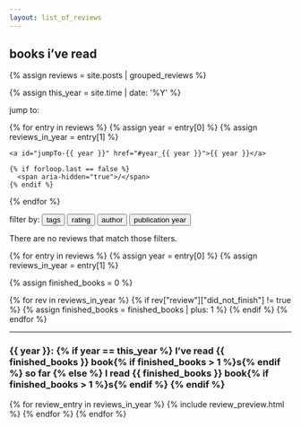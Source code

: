 ```yaml
---
layout: list_of_reviews
---
```


## books i’ve read

{% assign reviews = site.posts | grouped_reviews %}

{% assign this_year = site.time | date: '%Y' %}

<p id="jumpTo">
  jump to:

  {% for entry in reviews %}
    {% assign year = entry[0] %}
    {% assign reviews_in_year = entry[1] %}

    <a id="jumpTo-{{ year }}" href="#year_{{ year }}">{{ year }}</a>

    {% if forloop.last == false %}
      <span aria-hidden="true">/</span>
    {% endif %}
  {% endfor %}
</p>

<p id="filterBar">
  filter by:
  <button id="tagFilters">tags</button>
  <button id="ratingFilters">rating</button>
  <button id="authorFilters">author</button>
  <button id="publicationYearFilters">publication year</button>
</p>

<p id="filtersApplied"></p>

<p id="noResults">
  There are no reviews that match those filters.
</p>

{% for entry in reviews %}
  {% assign year = entry[0] %}
  {% assign reviews_in_year = entry[1] %}

  {% assign finished_books = 0 %}

  {% for rev in reviews_in_year %}
    {% if rev["review"]["did_not_finish"] != true %}
      {% assign finished_books = finished_books | plus: 1 %}
    {% endif %}
  {% endfor %}

  <hr data-year="{{ year }}">

  <h3
    id="year_{{ year }}"
    class="year_heading"
    data-year="{{ year }}"
    {% if year == this_year %}data-is-this-year{% endif %}
  >
    {{ year }}:
    {% if year == this_year %}
      I’ve read {{ finished_books }} book{% if finished_books > 1 %}s{% endif %} so far
    {% else %}
      I read {{ finished_books }} book{% if finished_books > 1 %}s{% endif %}
    {% endif %}
  </h3>

  {% for review_entry in reviews_in_year %}
    {% include review_preview.html %}
  {% endfor %}
{% endfor %}

<script>
  /* Create the initial filter state.
   * TODO: Do I want filters to have permalinks?  If so, this should
   * be loaded from URL query state. */
  var filters = createEmptyFilters();

  window.addEventListener("DOMContentLoaded", (event) => {

    /* Filters require JavaScript, so they're hidden by default and
     * made visible on initial page load.
     * cf. corresponding CSS in style.css */
    document.getElementById("filterBar").style.display = "block";

    createAuthorFilter(filters);
    createPublicationYearFilter(filters);
    createRatingFilter(filters);
    createTagFilter(filters);
  });
</script>